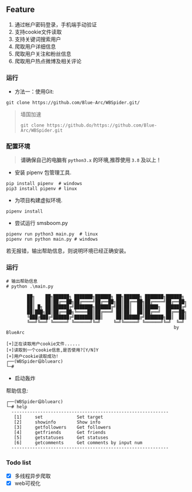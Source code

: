 ## Feature

1. 通过帐户密码登录，手机端手动验证
2. 支持cookie文件读取
3. 支持关键词搜索用户
4. 爬取用户详细信息
5. 爬取用户关注和粉丝信息
6. 爬取用户热点微博及相关评论

### 运行 

- 方法一：使用Git:  

```shell
git clone https://github.com/Blue-Arc/WBSpider.git/
```

> 墙国加速
>  
> ```shell
> git clone https://github.do/https://github.com/Blue-Arc/WBSpider.git
> ```


### 配置环境  

> **请确保自己的电脑有 `python3.x` 的环境,推荐使用 `3.8` 及以上！**  

- 安装 pipenv 包管理工具.  

```shell
pip install pipenv  # windows
pip3 install pipenv # linux
```

- 为项目构建虚拟环境.  

```shell
pipenv install
```

- 尝试运行 smsboom.py  

```shell
pipenv run python3 main.py  # linux
pipenv run python main.py # windows
```

若无报错，输出帮助信息，则说明环境已经正确安装。

### 运行  

```shell
# 输出帮助信息
# python .\main.py

        ██╗    ██╗██████╗ ███████╗██████╗ ██╗██████╗ ███████╗██████╗
        ██║    ██║██╔══██╗██╔════╝██╔══██╗██║██╔══██╗██╔════╝██╔══██╗
        ██║ █╗ ██║██████╔╝███████╗██████╔╝██║██║  ██║█████╗  ██████╔╝
        ██║███╗██║██╔══██╗╚════██║██╔═══╝ ██║██║  ██║██╔══╝  ██╔══██╗
        ╚███╔███╔╝██████╔╝███████║██║     ██║██████╔╝███████╗██║  ██║
        ╚══╝╚══╝ ╚═════╝ ╚══════╝╚═╝     ╚═╝╚═════╝ ╚══════╝╚═╝  ╚═╝
                                                                by BlueArc

[+]正在读取用户cookie文件......
[+]读取到一个cookie信息,是否使用?[Y/N]Y
[+]用户cookie读取成功!
┌──(WBSpider😄bluearc)
└─# 
```

- 启动轰炸  

帮助信息:

```shell
┌──(WBSpider😄bluearc)
└─# help
  ------------------------------------------------------------
   [1]     set             Set target
   [2]     showinfo        Show info
   [3]     getfollowers    Get followers
   [4]     getfriends      Get friends
   [5]     getstatuses     Get statuses
   [6]     getcomments     Get comments by input num
  ------------------------------------------------------------
```

### Todo list
- [x] 多线程异步爬取
- [x] web可视化
